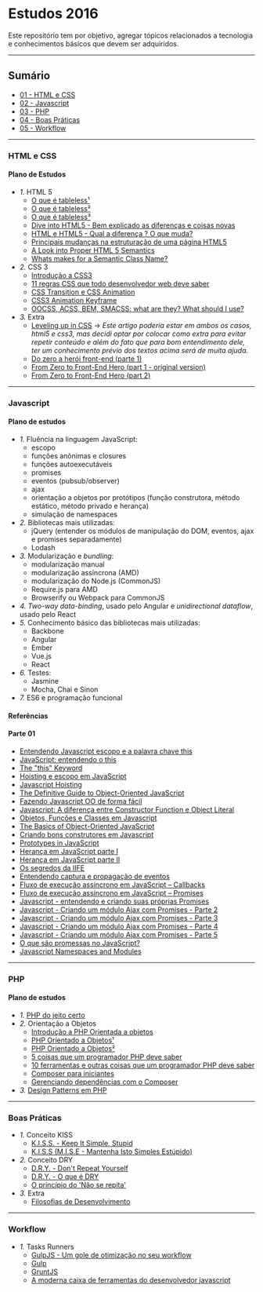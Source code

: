 # Estudos 2016

Este repositório tem por objetivo, agregar tópicos relacionados a tecnologia e conhecimentos básicos que devem ser adquiridos.

---

## Sumário
* [01 - HTML e CSS](#html-e-css)
* [02 - Javascript](#javascript)
* [03 - PHP](#php)
* [04 - Boas Práticas](#boas-práticas)
* [05 - Workflow](#workflow)

---

### HTML e CSS
#### Plano de Estudos
* *1.* HTML 5
	* [O que é tableless¹](http://tableless.com.br/o-que-etableless/)
	* [O que é tableless²](https://pt.wikipedia.org/wiki/Tableless)
	* [O que é tableless³](https://www.oficinadanet.com.br/post/306-o_que_e_tableless_e_como_funciona_essa_metodologia39)
	* [Dive into HTML5 - Bem explicado as diferenças e coisas novas](https://diveintohtml5.com.br/)
	* [HTML e HTML5 - Qual a diferença ? O que muda?](http://www.htmlprogressivo.net/2014/02/HTML-HTML5-Qual-a-Diferenca-O-que-muda.html)
	* [Principais mudanças na estruturação de uma página HTML5](http://www.linhadecodigo.com.br/artigo/3518/principais-mudancas-na-estruturacao-de-uma-pagina-com-html-5.aspx)
	* [A Look into Proper HTML 5 Semantics](http://www.hongkiat.com/blog/html-5-semantics/)
	* [Whats makes for a Semantic Class Name?](https://css-tricks.com/semantic-class-names/)
* *2.* CSS 3
	* [Introdução a CSS3](http://www.criarweb.com/artigos/introducao-a-css3.html)
	* [11 regras CSS que todo desenvolvedor web deve saber](http://wpmidia.com.br/desenvolvimento-web/11-regras-css-todo-desenvolvedor-web-deve-saber/)
	* [CSS Transition e CSS Animation](http://tableless.com.br/transition-e-animation/)
	* [CSS3 Animation Keyframe](http://tableless.com.br/css3-animation-keyframe/)
	* [OOCSS, ACSS, BEM, SMACSS: what are they? What should I use?](http://clubmate.fi/oocss-acss-bem-smacss-what-are-they-what-should-i-use/)
* *3.* Extra
	* [Leveling up in CSS](https://medium.freecodecamp.com/leveling-up-css-44b5045a2667#.vjrbwbvp2) -> _Este artigo poderia estar em ambos os casos, html5 e css3, mas decidi optar por colocar como extra para evitar repetir conteúdo e além do fato que para bom entendimento dele, ter um conhecimento prévio dos textos acima será de muita ajuda._
	* [Do zero a herói front-end (parte 1)](http://imasters.com.br/front-end/do-zero-heroi-front-end-parte-01/?utm_source=iMasters&utm_campaign=b9f7ba5506-ds_2015_08_18&utm_medium=email&utm_term=0_c1528e6ab3-b9f7ba5506-360665793)
	* [From Zero to Front-End Hero (part 1 - original version)](https://medium.freecodecamp.com/from-zero-to-front-end-hero-part-1-7d4f7f0bff02)
	* [From Zero to Front-End Hero (part 2)](https://medium.freecodecamp.com/from-zero-to-front-end-hero-part-2-adfa4824da9b#.ksbfdjpru)

---

### Javascript
#### Plano de estudos

* *1.* Fluência na linguagem JavaScript:
	* escopo
	* funções anônimas e closures
	* funções autoexecutáveis
	* promises
	* eventos (pubsub/observer)
	* ajax
	* orientação a objetos por protótipos (função construtora, método estático, método privado e herança)
	* simulação de namespaces
* *2.* Bibliotecas mais utilizadas:
	* jQuery (entender os módulos de manipulação do DOM, eventos, ajax e promises separadamente)
	* Lodash
* *3.* Modularização e *bundling*:
	* modularização manual
	* modularização assíncrona (AMD)
	* modularização do Node.js (CommonJS)
	* Require.js para AMD
	* Browserify ou Webpack para CommonJS
* *4.* *Two-way data-binding*, usado pelo Angular e *unidirectional dataflow*, usado pelo React
* *5.* Conhecimento básico das bibliotecas mais utilizadas:
	* Backbone
	* Angular
	* Ember
	* Vue.js
	* React
* *6.* Testes:
	* Jasmine
	* Mocha, Chai e Sinon
* *7.* ES6 e programação funcional

#### Referências

#### Parte 01

* [Entendendo Javascript escopo e a palavra chave this](http://www.abequar.net/posts/entendendo-javascript-escopo-e-a-palavra-chave-this)
* [JavaScript: entendendo o this](http://tableless.com.br/javascript-entendendo-o-this/#.Ut2RwnlpRm0)
* [The "this" Keyword](http://code.tutsplus.com/tutorials/the-this-keyword--net-36027)
* [Hoisting e escopo em JavaScript](http://loopinfinito.com.br/2014/10/29/hoisting-e-escopo-em-javascript/)
* [Javascript Hoisting](http://www.abequar.net/posts/javascript-hoisting)
* [The Definitive Guide to Object-Oriented JavaScript](https://www.youtube.com/watch?v=PMfcsYzj-9M&list=PLiY_jvnZ_8vWa-c6klgQ3d34aPGXyhspQ)
* [Fazendo Javascript OO de forma fácil](http://www.klauslaube.com.br/2011/05/16/fazendo-javascript-oo-de-forma-facil.html)
* [Javascript: A diferença entre Constructor Function e Object Literal](http://www.klauslaube.com.br/2011/10/23/javascript-constructor-function-object-literal.html)
* [Objetos, Funções e Classes em Javascript](http://www.abequar.net/posts/objetos,--fun%C3%A7%C3%B5es-e-classes-em-javascript)
* [The Basics of Object-Oriented JavaScript](http://code.tutsplus.com/tutorials/the-basics-of-object-oriented-javascript--net-7670)
* [Criando bons construtores em Javascript](http://jcemer.com/construtores-em-javascript.html)
* [Prototypes in JavaScript](http://code.tutsplus.com/tutorials/prototypes-in-javascript-what-you-need-to-know--net-24949)
* [Herança em JavaScript parte I](http://loopinfinito.com.br/2012/05/04/heranca-em-javascript-parte-1/)
* [Herança em JavaScript parte II](http://loopinfinito.com.br/2013/02/05/heranca-em-javascript-parte-2/)
* [Os segredos da IIFE](http://blog.da2k.com.br/2015/02/20/os-segredos-da-iife/)
* [Entendendo captura e propagação de eventos](http://loopinfinito.com.br/2013/05/14/entendendo-captura-e-propagacao-de-eventos/)
* [Fluxo de execução assíncrono em JavaScript – Callbacks](http://tableless.com.br/fluxo-de-execucao-assincrono-em-javascript-callbacks/)
* [Fluxo de execução assíncrono em JavaScript – Promises](http://tableless.com.br/fluxo-de-execucao-assincrono-em-javascript-promises/)
* [Javascript - entendendo e criando suas próprias Promises](http://blog.da2k.com.br/2015/03/05/javascript-entendendo-e-criando-suas-proprias-promises/)
* [Javascript - Criando um módulo Ajax com Promises - Parte 2](http://blog.da2k.com.br/2015/03/08/javascript-criando-um-modulo-ajax-com-promises-parte-2/)
* [Javascript - Criando um módulo Ajax com Promises - Parte 3](http://blog.da2k.com.br/2015/03/08/javascript-criando-um-modulo-ajax-com-promises-parte-3/)
* [Javascript - Criando um módulo Ajax com Promises - Parte 4](http://blog.da2k.com.br/2015/03/08/javascript-criando-um-modulo-ajax-com-promises-parte-4/)
* [Javascript - Criando um módulo Ajax com Promises - Parte 5](http://blog.da2k.com.br/2015/03/08/javascript-criando-um-modulo-ajax-com-promises-parte-5/)
* [O que são promessas no JavaScript?](http://blog.taller.net.br/o-que-sao-promessas-javascript/)
* [Javascript Namespaces and Modules](https://www.kenneth-truyers.net/2013/04/27/javascript-namespaces-and-modules/)

---

### PHP
#### Plano de estudos
* *1.* [PHP do jeito certo](http://br.phptherightway.com/)
* *2.* Orientação a Objetos
	* [Introdução a PHP Orientada a objetos](http://www.kadunew.com/blog/php/introducao-php-orientado-a-objetos-objetos-e-classes)
	* [PHP Orientado a Objetos¹](http://www.adianti.com.br/phpoo_mostra.pdf)
	* [PHP Orientado a Objetos²](http://code.tutsplus.com/pt/tutorials/object-oriented-php-for-beginners--net-12762)
	* [5 coisas que um programador PHP deve saber](http://phpsp.org.br/5-coisas-que-um-programador-php-precisa/)
	* [10 ferramentas e outras coisas que um programador PHP deve saber](https://www.webdevbr.com.br/10-ferramentas-e-outras-coisas-que-todo-desenvolvedor-php-deve-dominar)
	* [Composer para iniciantes](http://tableless.com.br/composer-para-iniciantes/)
	* [Gerenciando dependências com o Composer](http://blog.thiagobelem.net/gerenciando-dependencias-com-o-composer)
* *3.* [Design Patterns em PHP](http://br.phptherightway.com/pages/Design-Patterns.html)

---

### Boas Práticas
* *1.* Conceito KISS
	* [K.I.S.S. - Keep It Simple, Stupid](https://pt.wikipedia.org/wiki/Keep_It_Simple)
	* [K.I.S.S (M.I.S.E - Mantenha Isto Simples Estúpido)](https://tisimples.wordpress.com/2009/04/29/kiss-keep-it-simple-stupid-mantenha-isto-simples-estupido/)
* *2.* Conceito DRY
	* [D.R.Y. - Don't Repeat Yourself](https://pt.wikipedia.org/wiki/Don%27t_repeat_yourself)
	* [D.R.Y. - O que é DRY](http://abap101.com/2009/05/28/o-que-e-ser-dry/)
	* [O princípio do 'Não se repita'](https://www.profissionaisti.com.br/2014/06/o-principio-do-nao-se-repita-dry/)
* *3.* Extra
	* [Filosofias de Desenvolvimento](http://wbruno.com.br/php/boas-praticas-de-programacao-filosofias-de-desenvolvimento/)

---

### Workflow
* *1.* Tasks Runners
	* [GulpJS - Um gole de otimização no seu workflow](http://blog.da2k.com.br/2015/01/24/gulpjs-um-gole-de-otimizacao-no-seu-workflow/)
	* [Gulp](http://desenvolvimentoparaweb.com/javascript/gulp/)
	* [GruntJS](http://www.webcis.com.br/o-que-e-o-gruntjs-por-onde-comecar-como-usar-o-gruntjs.html)
	* [A moderna caixa de ferramentas do desenvolvedor javascript](https://www.infoq.com/br/articles/modern-javascript-toolbox)
